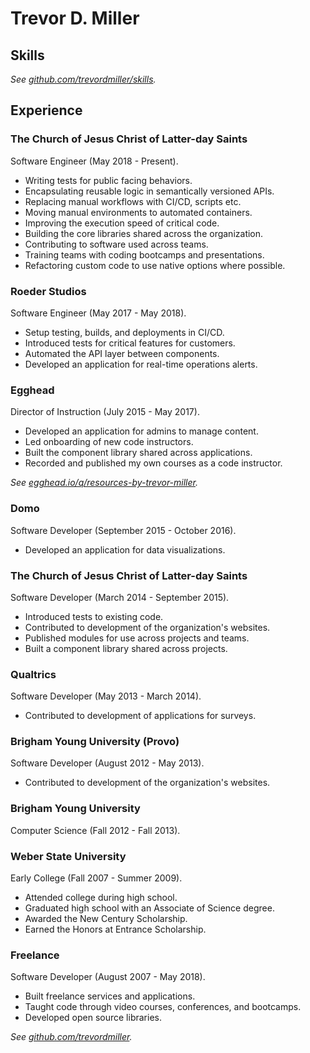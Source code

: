 # Trevor D. Miller

## Skills

_See [github.com/trevordmiller/skills](https://github.com/trevordmiller/skills)._

## Experience

### The Church of Jesus Christ of Latter-day Saints

Software Engineer (May 2018 - Present).

- Writing tests for public facing behaviors.
- Encapsulating reusable logic in semantically versioned APIs.
- Replacing manual workflows with CI/CD, scripts etc.
- Moving manual environments to automated containers.
- Improving the execution speed of critical code.
- Building the core libraries shared across the organization.
- Contributing to software used across teams.
- Training teams with coding bootcamps and presentations.
- Refactoring custom code to use native options where possible.

### Roeder Studios

Software Engineer (May 2017 - May 2018).

- Setup testing, builds, and deployments in CI/CD.
- Introduced tests for critical features for customers.
- Automated the API layer between components.
- Developed an application for real-time operations alerts.

### Egghead

Director of Instruction (July 2015 - May 2017).

- Developed an application for admins to manage content.
- Led onboarding of new code instructors.
- Built the component library shared across applications.
- Recorded and published my own courses as a code instructor.

_See [egghead.io/q/resources-by-trevor-miller](https://egghead.io/q/resources-by-trevor-miller)._

### Domo

Software Developer (September 2015 - October 2016).

- Developed an application for data visualizations.

### The Church of Jesus Christ of Latter-day Saints

Software Developer (March 2014 - September 2015).

- Introduced tests to existing code.
- Contributed to development of the organization's websites.
- Published modules for use across projects and teams.
- Built a component library shared across projects.

### Qualtrics

Software Developer (May 2013 - March 2014).

- Contributed to development of applications for surveys.

### Brigham Young University (Provo)

Software Developer (August 2012 - May 2013).

- Contributed to development of the organization's websites.

### Brigham Young University

Computer Science (Fall 2012 - Fall 2013).

### Weber State University

Early College (Fall 2007 - Summer 2009).

- Attended college during high school.
- Graduated high school with an Associate of Science degree.
- Awarded the New Century Scholarship.
- Earned the Honors at Entrance Scholarship.

### Freelance

Software Developer (August 2007 - May 2018).

- Built freelance services and applications.
- Taught code through video courses, conferences, and bootcamps.
- Developed open source libraries.

_See [github.com/trevordmiller](https://github.com/trevordmiller)._
